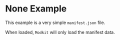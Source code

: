 # None Example

This example is a very simple `manifest.json` file.

When loaded, `Modkit` will only load the manifest data.
